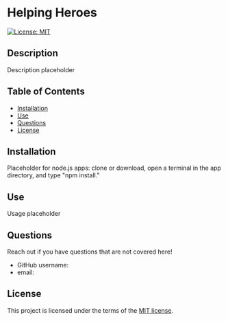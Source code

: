 # Helping Heroes

[![License: MIT](https://img.shields.io/badge/License-MIT-yellow.svg)](https://opensource.org/licenses/MIT)

## Description
Description placeholder

## Table of Contents
- [Installation](#installation)
- [Use](#use)
- [Questions](#questions)
- [License](#license)

## Installation
Placeholder for node.js apps: clone or download, open a terminal in the app directory, and type "npm install." 

## Use
Usage placeholder

## Questions
Reach out if you have questions that are not covered here!

- GitHub username: 
- email: 

## License
This project is licensed under the terms of the [MIT license](https://opensource.org/licenses/MIT).